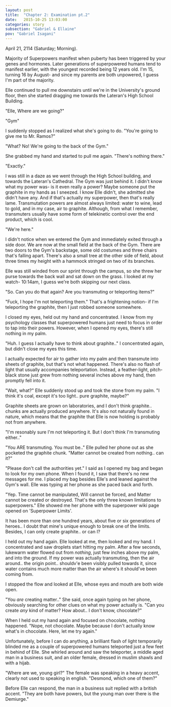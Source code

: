 ```yaml
---
layout: post
title:  "Chapter 2: Examination pt.2"
date:   2015-10-25 13:03:00
categories: story
subsection: "Gabriel & Ellaine"
pov: "Gabriel Isagani"
---
```

April 21, 2114 (Saturday; Morning).

Majority of Superpowers manifest when puberty has been triggered by your genes and hormones. Later generations of superpowered humans tend to manifest earlier, with the youngest recorded being 12 years old. I'm 15, turning 16 by August- and since my parents are both unpowered, I guess I'm part of the majority.

Elle continued to pull me downstairs until we're in the University's ground floor, then she started dragging me towards the Lateran's High School Building.

"Elle, Where are we going?"

"Gym"

I suddenly stopped as I realized what she's going to do. "You're going to give me to Mr. Ramos?"

"What? No! We're going to the back of the Gym."

She grabbed my hand and started to pull me again. "There's nothing there."

"Exactly."

I was still in a daze as we went through the High School building, and towards the Lateran's Cathedral. The Gym was just behind it. I didn't know what my power was- is it even really a power? Maybe someone put the graphite in my hands as I sneezed. I know Elle didn't, she admitted she didn't have any. And if that's actually my superpower, then that's really lame. Transmutation powers are almost always limited: water to wine, lead to gold, and in my case, air to graphite. Although, from what I remember, transmuters usually have some form of telekinetic control over the end product, which is cool.

"We're here."

I didn't notice when we entered the Gym and immediately exited through a side door. We are now at the small field at the back of the Gym. There are two doors to the Gym's backstage, some old costumes and three chairs that's falling apart. There's also a small tree at the other side of field, about three times my height with a hammock stringed on two of its branches.

Elle was still winded from our sprint through the campus, so she threw her purse towards the back wall and sat down on the grass. I looked at my watch- 10:14am, I guess we're both skipping our next class.

"So. Can you do that again? Are you transmuting or teleporting items?"

"Fuck, I hope I'm not teleporting them." That's a frightening notion- if I'm teleporting the graphite, then I just robbed someone somewhere.

I closed my eyes, held out my hand and concentrated. I know from my psychology classes that superpowered humans just need to focus in order to tap into their powers. However, when I opened my eyes, there's still nothing in my palm.

"Huh. I guess I actually have to think about graphite.." I concentrated again, but didn't close my eyes this time. 

I actually expected for air to gather into my palm and then transmute into sheets of graphite, but that's not what happened. There's also no flash of light that usually accompanies teleportation. Instead, a feather-light, pitch-black stone just grew from nothing several inches above my hand, then promptly fell into it.

"Wait, what?" Elle suddenly stood up and took the stone from my palm. "I think it's coal, except it's too light.. pure graphite, maybe?"

Graphite sheets are grown on laboratories, and I don't think graphite.. chunks are actually produced anywhere. It's also not naturally found in nature, which means that the graphite that Elle is now holding is probably not from anywhere.

"I'm resonably sure I'm not teleporting it. But I don't think I'm transmuting either.."

"You ARE transmuting. You must be.." Elle pulled her phone out as she pocketed the graphite chunk. "Matter cannot be created from nothing.. can it?"

"Please don't call the authorities yet." I said as I opened my bag and began to look for my own phone. When I found it, I saw that there's no new messages for me. I placed my bag besides Elle's and leaned against the Gym's wall. Elle was typing at her phone as she paced back and forth.

"Yep. Time cannot be manipulated, Will cannot be forced, and Matter cannot be created or destroyed. That's the only three known limitations to superpowers." Elle showed me her phone with the superpower wiki page opened on 'Superpower Limits'.

It has been more than one hundred years, about five or six generations of heroes.. I doubt that mine's unique enough to break one of the limits. Besides, I can only create graphite.. or can I?

I held out my hand again. Elle looked at me, then looked and my hand. I concentrated and saw droplets start hitting my palm. After a few seconds, lukewarm water flowed out from *nothing*, just few inches above my palm, and into the ground. If my power was actually transmuting, then the air around.. the origin point.. shouldv'e been visibly pulled towards it, since water contains much more matter than the air where's it should've been coming from.

I stopped the flow and looked at Elle, whose eyes and mouth are both wide open.

"You *are* creating matter.." She said, once again typing on her phone, obviously searching for other clues on what my power actually is. "Can you create *any* kind of matter? How about.. I don't know, chocolate?"

When I held out my hand again and focused on chocolate, nothing happened. "Nope, not chocolate. Maybe because I don't actually know what's in chocolate. Here, let me try again."

Unfortunately, before I can do anything, a brilliant flash of light temporarily blinded me as a couple of superpowered humans teleported just a few feet in behind of Elle. She whirled around and saw the teleporter, a middle aged man in a business suit, and an older female, dressed in muslim shawls and with a hijab.

"Where are we, young girl?" The female was speaking in a heavy accent, clearly not used to speaking in english. "Desmond, which one of them?"

Before Elle can respond, the man in a business suit replied with a british accent. "They are both have powers, but the young man over there is the Demiurge."